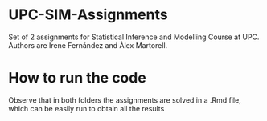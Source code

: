 # UPC-SIM-Assignments
Set of 2 assignments for Statistical Inference and Modelling Course at UPC. Authors are Irene Fernández and Àlex Martorell.

# How to run the code
Observe that in both folders the assignments are solved in a .Rmd file, which can be easily run to obtain all the results
